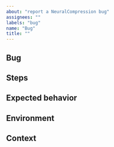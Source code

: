 ```yaml
---
about: "report a NeuralCompression bug"
assignees: ""
labels: "bug"
name: "Bug"
title: ""
---
```


## Bug

<!-- A brief description of the bug. -->

## Steps

<!-- The steps needed to reproduce the bug. -->

## Expected behavior

<!-- A brief description of the expected behavior. -->

## Environment

<!-- A brief description of the environment. -->

## Context

<!-- Code snippets, error messages, stack traces, etc. -->

